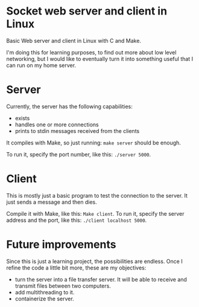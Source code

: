 # Socket web server and client in Linux
Basic Web server and client in Linux with C and Make.

I'm doing this for learning purposes, to find out more about low level networking, but I would like to eventually turn it into something useful that I can run on my home server.

# Server
Currently, the server has the following capabilities:
- exists
- handles one or more connections
- prints to stdin messages received from the clients

It compiles with Make, so just running: `make server` should be enough.

To run it, specify the port number, like this: `./server 5000`.

# Client
This is mostly just a basic program to test the connection to the server. It just sends a message and then dies.

Compile it with Make, like this: `Make client`.
To run it, specify the server address and the port, like this: `./client localhost 5000`.

# Future improvements
Since this is just a learning project, the possibilities are endless. Once I refine the code a little bit more, these are my objectives:
- turn the server into a file transfer server. It will be able to receive and transmit files between two computers.
- add multithreading to it.
- containerize the server.